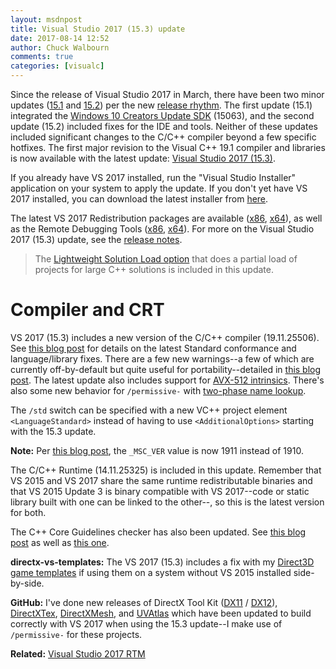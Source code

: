 ```yaml
---
layout: msdnpost
title: Visual Studio 2017 (15.3) update
date: 2017-08-14 12:52
author: Chuck Walbourn
comments: true
categories: [visualc]
---
```

Since the release of Visual Studio 2017 in March, there have been two minor updates (<a href="https://devblogs.microsoft.com/visualstudio/visual-studio-2017-update/">15.1</a> and <a href="https://devblogs.microsoft.com/visualstudio/update-to-visual-studio-2017-and-next-preview/">15.2</a>) per the new <a href="https://www.visualstudio.com/en-us/productinfo/vs2017-release-rhythm">release rhythm</a>. The first update (15.1) integrated the <a href="https://walbourn.github.io/windows-10-creators-update-sdk/">Windows 10 Creators Update SDK</a> (15063), and the second update (15.2) included fixes for the IDE and tools. Neither of these updates included significant changes to the C/C++ compiler beyond a few specific hotfixes. The first major revision to the Visual C++ 19.1 compiler and libraries is now available with the latest update: <a href="https://devblogs.microsoft.com/visualstudio/visual-studio-2017-version-15-3-released/">Visual Studio 2017 (15.3)</a>.
<!--more-->

If you already have VS 2017 installed, run the "Visual Studio Installer" application on your system to apply the update. If you don't yet have VS 2017 installed, you can download the latest installer from <a href="https://www.visualstudio.com/downloads/">here</a>.

The latest VS 2017 Redistribution packages are available (<a href="https://go.microsoft.com/fwlink/?LinkId=746571">x86</a>, <a href="https://go.microsoft.com/fwlink/?LinkId=746572">x64</a>), as well as the Remote Debugging Tools (<a href="https://go.microsoft.com/fwlink/?LinkId=746569">x86</a>, <a href="https://go.microsoft.com/fwlink/?LinkId=746570">x64</a>). For more on the Visual Studio 2017 (15.3) update, see the <a href="https://www.visualstudio.com/en-us/news/releasenotes/vs2017-relnotes">release notes</a>.

> The <a href="https://devblogs.microsoft.com/cppblog/faster-c-solution-load-with-vs-15/">Lightweight Solution Load option</a> that does a partial load of projects for large C++ solutions is included in this update.

<h1>Compiler and CRT</h1>

VS 2017 (15.3) includes a new version of the C/C++ compiler (19.11.25506). See <a href="https://devblogs.microsoft.com/cppblog/c17-features-and-stl-fixes-in-vs-2017-15-3/">this blog post</a> for details on the latest Standard conformance and language/library fixes. There are a few new warnings--a few of which are currently off-by-default but quite useful for portability--detailed in <a href="https://devblogs.microsoft.com/cppblog/diagnostic-improvements-in-vs2017-15-3-0/">this blog post</a>. The latest update also includes support for <a href="https://devblogs.microsoft.com/cppblog/microsoft-visual-studio-2017-supports-intel-avx-512/">AVX-512 intrinsics</a>. There's also some new behavior for <code>/permissive-</code> with <a href="https://devblogs.microsoft.com/cppblog/two-phase-name-lookup-support-comes-to-msvc/">two-phase name lookup</a>.

The <code>/std</code> switch can be specified with a new VC++ project element ``<LanguageStandard>`` instead of having to use ``<AdditionalOptions>`` starting with the 15.3 update.

<strong>Note:</strong> Per <a href="https://devblogs.microsoft.com/cppblog/visual-c-compiler-version/">this blog post</a>, the ``_MSC_VER`` value is now 1911 instead of 1910.

The C/C++ Runtime (14.11.25325) is included in this update. Remember that VS 2015 and VS 2017 share the same runtime redistributable binaries and that VS 2015 Update 3 is binary compatible with VS 2017--code or static library built with one can be linked to the other--, so this is the latest version for both.

The C++ Core Guidelines checker has also been updated. See <a href="https://devblogs.microsoft.com/cppblog/c-core-guidelines-checker-in-visual-studio-2017/">this blog post</a> as well as <a href="https://devblogs.microsoft.com/cppblog/managing-warnings-in-the-c-core-guidelines-checker/">this one</a>.

<strong>directx-vs-templates:</strong> The VS 2017 (15.3) includes a fix with my <a href="https://github.com/walbourn/directx-vs-templates/wiki">Direct3D game templates</a> if using them on a system without VS 2015 installed side-by-side.

<strong>GitHub:</strong> I've done new releases of DirectX Tool Kit (<a href="https://github.com/Microsoft/DirectXTK">DX11</a> / <a href="https://github.com/Microsoft/DirectXTK12">DX12</a>), <a href="https://github.com/Microsoft/DirectXTex">DirectXTex</a>, <a href="https://github.com/Microsoft/DirectXMesh">DirectXMesh</a>, and <a href="https://github.com/Microsoft/UVAtlas">UVAtlas</a> which have been updated to build correctly with VS 2017 when using the 15.3 update--I make use of <code>/permissive-</code> for these projects.

<strong>Related:</strong> <a href="https://walbourn.github.io/visual-studio-2017/">Visual Studio 2017 RTM</a>
